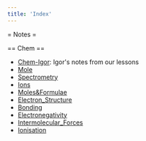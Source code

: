 ```yaml
---
title: 'Index'
---
```

= Notes =

== Chem ==
* [Chem-Igor](chem-igor.md): Igor's notes from our lessons
* [Mole](Mole.md) 
* [Spectrometry](Spectrometry)
* [Ions](Ions)
* [Moles&Formulae](Moles&Formulae)
* [Electron_Structure](Electron_Structure.md)
* [Bonding](Bonding)
* [Electronegativity](Electronegativity)
* [Intermolecular_Forces](Intermolecular_Forces.md)
* [Ionisation](Ionisation)

